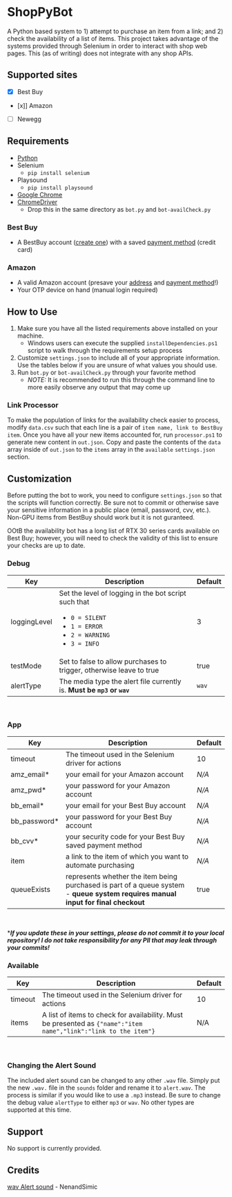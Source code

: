 # ShopPyBot

A Python based system to 1) attempt to purchase an item from a link; and 2) check the availability of a list of items. This project takes advantage of the systems provided through Selenium in order to interact with shop web pages. This (as of writing) does not integrate with any shop APIs.

## Supported sites

- [x] Best Buy
- [x]] Amazon
- [ ] Newegg

## Requirements

- [Python](https://www.python.org/downloads/)
- Selenium
  - `pip install selenium`
- Playsound
  - `pip install playsound`
- [Google Chrome](https://chrome.google.com)
- [ChromeDriver](https://chromedriver.chromium.org/downloads)
  - Drop this in the same directory as `bot.py` and `bot-availCheck.py`

### Best Buy

- A BestBuy account ([create one](https://www.bestbuy.com/identity/global/createAccount)) with a saved [payment method](https://www.bestbuy.com/profile/c/billinginfo/cc) (credit card)

### Amazon

- A valid Amazon account (presave your [address](https://smile.amazon.com/a/addresses) and [payment method](https://smile.amazon.com/cpe/yourpayments/wallet)!)
- Your OTP device on hand (manual login required)

## How to Use

1. Make sure you have all the listed requirements above installed on your machine.
     - Windows users can execute the supplied `installDependencies.ps1` script to walk through the requirements setup process
2. Customize `settings.json` to include all of your appropriate information. Use the tables below if you are unsure of what values you should use.
3. Run `bot.py` or `bot-availCheck.py` through your favorite method
     - *NOTE:* It is recommended to run this through the command line to more easily observe any output that may come up

### Link Processor

To make the population of links for the availability check easier to process, modify `data.csv` such that each line is a pair of `item name, link to BestBuy item`. Once you have all your new items accounted for, run `processor.ps1` to generate new content in `out.json`. Copy and paste the contents of the `data` array inside of `out.json` to the `items` array in the `available` `settings.json` section.

## Customization

Before putting the bot to work, you need to configure `settings.json` so that the scripts will function correctly. Be sure not to commit or otherwise save your sensitive information in a public place (email, password, cvv, etc.). Non-GPU items from BestBuy should work but it is not guranteed.

OOtB the availability bot has a long list of RTX 30 series cards available on Best Buy; however, you will need to check the validity of this list to ensure your checks are up to date.

### Debug

|Key|Description| Default |
| --- | --- | --- |
|loggingLevel|Set the level of logging in the bot script such that <br><ul><li>`0 = SILENT`</li><li>`1 = ERROR`</li><li>`2 = WARNING`</li><li>`3 = INFO`</li></ul>| 3 |
|testMode|Set to false to allow purchases to trigger, otherwise leave to true| true |
|alertType|The media type the alert file currently is. **Must be `mp3` or `wav`**|`wav`|

<br>

### App

|Key|Description| Default |
| --- | --- | --- |
|timeout|The timeout used in the Selenium driver for actions| 10 |
|amz_email*| your email for your Amazon account | *N/A* |
|amz_pwd*| your password for your Amazon account | *N/A* |
|bb_email*| your email for your Best Buy account | *N/A* |
|bb_password*| your password for your Best Buy account | *N/A* |
|bb_cvv*| your security code for your Best Buy saved payment method | *N/A* |
|item | a link to the item of which you want to automate purchasing | *N/A* |
|queueExists| represents whether the item being purchased is part of a queue system - **queue system requires manual input for final checkout** | true |

<br>

****If you update these in your settings, please do not commit it to your local repository! I do not take responsibility for any PII that may leak through your commits!***

### Available

|Key|Description| Default |
| --- | --- | --- |
|timeout|The timeout used in the Selenium driver for actions| 10 |
|items|A list of items to check for availability. Must be presented as `{"name":"item name","link":"link to the item"}`| N/A |

<br>

### Changing the Alert Sound

The included alert sound can be changed to any other `.wav` file. Simply put the new `.wav.` file in the `sounds` folder and rename it to `alert.wav`. The process is similar if you would like to use a `.mp3` instead. Be sure to change the debug value `alertType` to either `mp3` or `wav`. No other types are supported at this time.

## Support

No support is currently provided.

## Credits

[wav Alert sound](https://opengameart.org/content/picked-coin-echo-2) - NenandSimic
